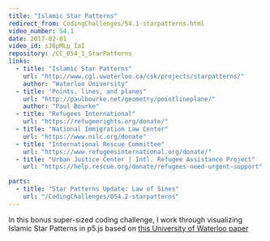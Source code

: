 ```yaml
---
title: "Islamic Star Patterns"
redirect_from: CodingChallenges/54.1-starpatterns.html
video_number: 54.1
date: 2017-02-01
video_id: sJ6pMLp_IaI
repository: /CC_054_1_StarPatterns
links:
  - title: "Islamic Star Patterns"
    url: "http://www.cgl.uwaterloo.ca/csk/projects/starpatterns/"
    author: "Waterloo University"
  - title: "Points, lines, and planes"
    url: "http://paulbourke.net/geometry/pointlineplane/"
    author: "Paul Bourke"
  - title: "Refugees International"
    url: "https://refugeerights.org/donate/"
  - title: "National Immigration Law Center"
    url: "https://www.nilc.org/donate"
  - title: "International Rescue Committee"
    url: "https://www.refugeesinternational.org/donate/"
  - title: "Urban Justice Center | Intl. Refugee Assistance Project"
    url: "https://help.rescue.org/donate/refugees-need-urgent-support"

parts:
  - title: "Star Patterns Update: Law of Sines"
    url: "/CodingChallenges/054.2-starpatterns"
---
```


In this bonus super-sized coding challenge, I work through visualizing Islamic Star Patterns in p5.js based on  [this University of Waterloo paper](http://www.cgl.uwaterloo.ca/csk/projects/starpatterns/)
